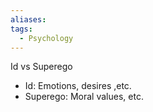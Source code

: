 ```yaml
---
aliases: 
tags:
  - Psychology
---
```

Id vs Superego
- Id: Emotions, desires ,etc.
- Superego: Moral values, etc.
